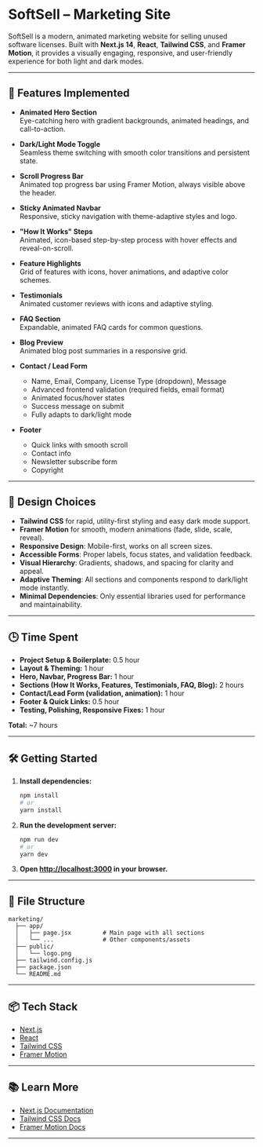 # SoftSell – Marketing Site

SoftSell is a modern, animated marketing website for selling unused software licenses. Built with **Next.js 14**, **React**, **Tailwind CSS**, and **Framer Motion**, it provides a visually engaging, responsive, and user-friendly experience for both light and dark modes.

---

## 🚀 Features Implemented

- **Animated Hero Section**  
  Eye-catching hero with gradient backgrounds, animated headings, and call-to-action.

- **Dark/Light Mode Toggle**  
  Seamless theme switching with smooth color transitions and persistent state.

- **Scroll Progress Bar**  
  Animated top progress bar using Framer Motion, always visible above the header.

- **Sticky Animated Navbar**  
  Responsive, sticky navigation with theme-adaptive styles and logo.

- **"How It Works" Steps**  
  Animated, icon-based step-by-step process with hover effects and reveal-on-scroll.

- **Feature Highlights**  
  Grid of features with icons, hover animations, and adaptive color schemes.

- **Testimonials**  
  Animated customer reviews with icons and adaptive styling.

- **FAQ Section**  
  Expandable, animated FAQ cards for common questions.

- **Blog Preview**  
  Animated blog post summaries in a responsive grid.

- **Contact / Lead Form**  
  - Name, Email, Company, License Type (dropdown), Message  
  - Advanced frontend validation (required fields, email format)  
  - Animated focus/hover states  
  - Success message on submit  
  - Fully adapts to dark/light mode

- **Footer**  
  - Quick links with smooth scroll  
  - Contact info  
  - Newsletter subscribe form  
  - Copyright

---

## 🎨 Design Choices

- **Tailwind CSS** for rapid, utility-first styling and easy dark mode support.
- **Framer Motion** for smooth, modern animations (fade, slide, scale, reveal).
- **Responsive Design**: Mobile-first, works on all screen sizes.
- **Accessible Forms**: Proper labels, focus states, and validation feedback.
- **Visual Hierarchy**: Gradients, shadows, and spacing for clarity and appeal.
- **Adaptive Theming**: All sections and components respond to dark/light mode instantly.
- **Minimal Dependencies**: Only essential libraries used for performance and maintainability.

---

## 🕒 Time Spent

- **Project Setup & Boilerplate:** 0.5 hour
- **Layout & Theming:** 1 hour
- **Hero, Navbar, Progress Bar:** 1 hour
- **Sections (How It Works, Features, Testimonials, FAQ, Blog):** 2 hours
- **Contact/Lead Form (validation, animation):** 1 hour
- **Footer & Quick Links:** 0.5 hour
- **Testing, Polishing, Responsive Fixes:** 1 hour

**Total:** ~7 hours

---

## 🛠️ Getting Started

1. **Install dependencies:**
   ```bash
   npm install
   # or
   yarn install
   ```

2. **Run the development server:**
   ```bash
   npm run dev
   # or
   yarn dev
   ```

3. **Open [http://localhost:3000](http://localhost:3000) in your browser.**

---

## 📁 File Structure

```
marketing/
  ├── app/
  │   ├── page.jsx         # Main page with all sections
  │   └── ...              # Other components/assets
  ├── public/
  │   └── logo.png
  ├── tailwind.config.js
  ├── package.json
  └── README.md
```

---

## 📦 Tech Stack

- [Next.js](https://nextjs.org/)
- [React](https://react.dev/)
- [Tailwind CSS](https://tailwindcss.com/)
- [Framer Motion](https://www.framer.com/motion/)

---

## 📚 Learn More

- [Next.js Documentation](https://nextjs.org/docs)
- [Tailwind CSS Docs](https://tailwindcss.com/docs)
- [Framer Motion Docs](https://www.framer.com/motion/)

---